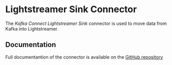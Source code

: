 # Lightstreamer Sink Connector

The _Kafka Connect Lightstreamer Sink_ connector is used to move data from Kafka into Lightstreamer.

## Documentation

Full documentantion of the connector is available on the [GitHub repository](https://github.com/Lightstreamer/Lightstreamer-kafka-connector/?tab=readme-ov-file#kafka-connect-lightstreamer-sink-connector)
